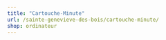 ```yaml
---
title: "Cartouche-Minute"
url: /sainte-genevieve-des-bois/cartouche-minute/
shop: ordinateur
---
```


